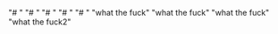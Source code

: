 "# <Trial>" 
"# <Trial>" 
"# <Trial>" 
"# <Trial>" 
"# <Trial2>" 
"what the fuck" 
"what the fuck" 
"what the fuck" 
"what the fuck2" 
